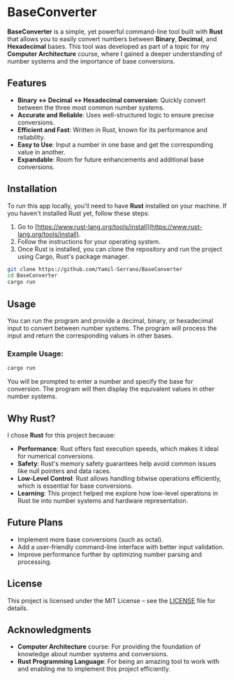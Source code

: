 # BaseConverter

**BaseConverter** is a simple, yet powerful command-line tool built with **Rust** that allows you to easily convert numbers between **Binary**, **Decimal**, and **Hexadecimal** bases. This tool was developed as part of a topic for my **Computer Architecture** course, where I gained a deeper understanding of number systems and the importance of base conversions.

## Features

- **Binary ↔ Decimal ↔ Hexadecimal conversion**: Quickly convert between the three most common number systems.
- **Accurate and Reliable**: Uses well-structured logic to ensure precise conversions.
- **Efficient and Fast**: Written in Rust, known for its performance and reliability.
- **Easy to Use**: Input a number in one base and get the corresponding value in another.
- **Expandable**: Room for future enhancements and additional base conversions.

## Installation

To run this app locally, you'll need to have **Rust** installed on your machine. If you haven't installed Rust yet, follow these steps:

1. Go to [https://www.rust-lang.org/tools/install](https://www.rust-lang.org/tools/install).
2. Follow the instructions for your operating system.
3. Once Rust is installed, you can clone the repository and run the project using Cargo, Rust's package manager.

```bash
git clone https://github.com/Yamil-Serrano/BaseConverter
cd BaseConverter
cargo run
```

## Usage

You can run the program and provide a decimal, binary, or hexadecimal input to convert between number systems. The program will process the input and return the corresponding values in other bases.

### Example Usage:

```bash
cargo run
```

You will be prompted to enter a number and specify the base for conversion. The program will then display the equivalent values in other number systems.

## Why Rust?

I chose **Rust** for this project because:

- **Performance**: Rust offers fast execution speeds, which makes it ideal for numerical conversions.
- **Safety**: Rust's memory safety guarantees help avoid common issues like null pointers and data races.
- **Low-Level Control**: Rust allows handling bitwise operations efficiently, which is essential for base conversions.
- **Learning**: This project helped me explore how low-level operations in Rust tie into number systems and hardware representation.

## Future Plans

- Implement more base conversions (such as octal).
- Add a user-friendly command-line interface with better input validation.
- Improve performance further by optimizing number parsing and processing.

## License

This project is licensed under the MIT License – see the [LICENSE](LICENSE) file for details.

## Acknowledgments

- **Computer Architecture** course: For providing the foundation of knowledge about number systems and conversions.
- **Rust Programming Language**: For being an amazing tool to work with and enabling me to implement this project efficiently.
